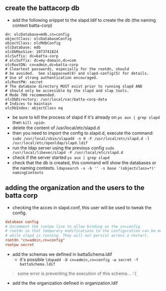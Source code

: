 ## create the battacorp db
* add the following snippet to the slapd.ldif to create the db (the naming context batta-corp)
```ldif
dn: olcDatabase=mdb,cn=config
objectClass: olcDatabaseConfig
objectClass: olcMdbConfig
olcDatabase: mdb
olcDbMaxSize: 1073741824
olcSuffix: dc=batta-corp
# olcSuffix: dc=my-domain,dc=com
olcRootDN: cn=admin,dc=batta-corp
# Cleartext passwords, especially for the rootdn, should
# be avoided.  See slappasswd(8) and slapd-config(5) for details.
# Use of strong authentication encouraged.
olcRootPW: secret
# The database directory MUST exist prior to running slapd AND 
# should only be accessible by the slapd and slap tools.
# Mode 700 recommended.
olcDbDirectory:	/usr/local/var/batta-corp-data
# Indices to maintain
olcDbIndex: objectClass eq
```
* be sure to kill the process of slapd if it's already on
`ps aux | grep slapd` then `kill <pid>`
* delete the content of /usr/local/etc/slapd.d
* then you need to import the config to slapd.d, execute the command:
`sudo /usr/local/sbin/slapadd -n 0 -F /usr/local/etc/slapd.d -l /usr/local/etc/openldap/slapd.ldif`
* run the ldap server using the previous config
`sudo /usr/local/libexec/slapd -F /usr/local/etc/slapd.d`
* check if the server started
`ps aux | grep slapd`
* check that the db is created, this command will show the databases or the naming contexts.
`ldapsearch -x -b '' -s base '(objectclass=*)' namingContexts`

## adding the organization and the users to the batta corp
* checking the acces in slapd.conf, this user will be used to tweak the config.
```slapd.conf
database config
# Uncomment the rootpw line to allow binding as the cn=config
# rootdn so that temporary modifications to the configuration can be made
# while slapd is running. They will not persist across a restart.
rootdn "cn=admin,cn=config"
rootpw secret
```

* add the schemas we defined in battaSchema.ldif
    * it's possible 
`ldapadd -D cn=admin,cn=config -w secret -f battaSchema.ldif`
> some error is preventing the execution of this schema... :'(

* add the the organization defined in organization.ldif